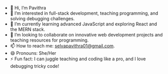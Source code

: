 -  👋 Hi, I’m Pavithra
- 👀 I’m interested in full-stack development, teaching programming, and solving debugging challenges.  
- 🌱 I’m currently learning advanced JavaScript and exploring React and the MERN stack.  
- 💞️ I’m looking to collaborate on innovative web development projects and teaching resources for programming.  
- 📫 How to reach me: selvapavithra01@gmail.com.  
- 😄 Pronouns: She/Her  
- ⚡ Fun fact: I can juggle teaching and coding like a pro, and I love debugging tricky code!  


<!---
Pavithra010923/Pavithra010923 is a ✨ special ✨ repository because its `README.md` (this file) appears on your GitHub profile.
You can click the Preview link to take a look at your changes.
--->
